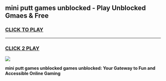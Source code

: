 
## mini putt games unblocked - Play Unblocked Gmaes & Free
<h3>
<a href="https://premium.freeplayer.one?title=mini_putt_games_unblocked&ref=20F">CLICK TO PLAY</a></h3>
<hr>

<h3>
<a href="https://premium.freeplayer.one?title=mini_putt_games_unblocked&ref=20F">CLICK 2 PLAY</a>
  
</h3>

<a href="https://premium.freeplayer.one?title=mini_putt_games_unblocked&ref=20F/"><img src="https://clearcache.store/games.png"></a>


**mini putt games unblocked games unblocked: Your Gateway to Fun and Accessible Online Gaming**
